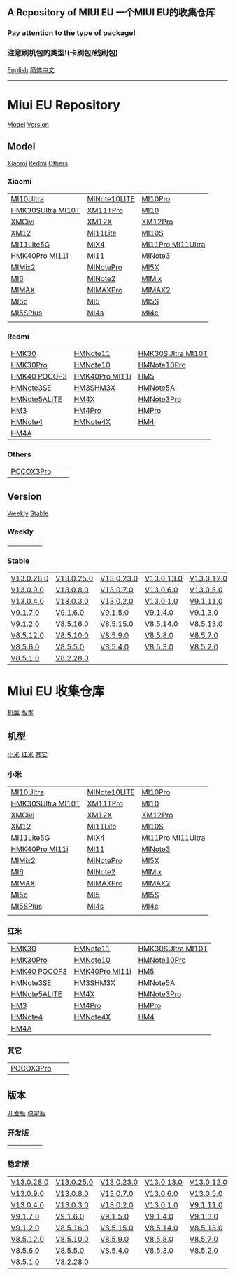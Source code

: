 ## A Repository of MIUI EU 一个MIUI EU的收集仓库
### Pay attention to the type of package!
### 注意刷机包的类型!(卡刷包/线刷包)
[English](#Miui-EU-Repository)  [简体中文](#Miui-EU-收集仓库)
***
# Miui EU Repository
[Model](#Model)  [Version](#Version)
## Model
[Xiaomi](#Xiaomi)  [Redmi](#Redmi)  [Others](#Others)
### Xiaomi
| | | |
| ---- | ---- | ---- |
| [MI10Ultra](/en-us/by-model/MI10Ultra.md) | [MINote10LITE](/en-us/by-model/MINote10LITE.md) | [MI10Pro](/en-us/by-model/MI10Pro.md) |
| [HMK30SUltra MI10T](/en-us/by-model/HMK30SUltra%20MI10T.md) | [XM11TPro](/en-us/by-model/XM11TPro.md) | [MI10](/en-us/by-model/MI10.md) |
| [XMCivi](/en-us/by-model/XMCivi.md) | [XM12X](/en-us/by-model/XM12X.md) | [XM12Pro](/en-us/by-model/XM12Pro.md) |
| [XM12](/en-us/by-model/XM12.md) | [MI11Lite](/en-us/by-model/MI11Lite.md) | [MI10S](/en-us/by-model/MI10S.md) |
| [MI11Lite5G](/en-us/by-model/MI11Lite5G.md) | [MIX4](/en-us/by-model/MIX4.md) | [MI11Pro MI11Ultra](/en-us/by-model/MI11Pro%20MI11Ultra.md) |
| [HMK40Pro MI11i](/en-us/by-model/HMK40Pro%20MI11i.md) | [MI11](/en-us/by-model/MI11.md) | [MINote3](/en-us/by-model/MINote3.md) |
| [MIMix2](/en-us/by-model/MIMix2.md) | [MINotePro](/en-us/by-model/MINotePro.md) | [MI5X](/en-us/by-model/MI5X.md) |
| [MI6](/en-us/by-model/MI6.md) | [MINote2](/en-us/by-model/MINote2.md) | [MIMix](/en-us/by-model/MIMix.md) |
| [MIMAX](/en-us/by-model/MIMAX.md) | [MIMAXPro](/en-us/by-model/MIMAXPro.md) | [MIMAX2](/en-us/by-model/MIMAX2.md) |
| [MI5c](/en-us/by-model/MI5c.md) | [MI5](/en-us/by-model/MI5.md) | [MI5S](/en-us/by-model/MI5S.md) |
| [MI5SPlus](/en-us/by-model/MI5SPlus.md) | [MI4s](/en-us/by-model/MI4s.md) | [MI4c](/en-us/by-model/MI4c.md) |
 | | |
### Redmi
| | | |
| ---- | ---- | ---- |
| [HMK30](/en-us/by-model/HMK30.md) | [HMNote11](/en-us/by-model/HMNote11.md) | [HMK30SUltra MI10T](/en-us/by-model/HMK30SUltra%20MI10T.md) |
| [HMK30Pro](/en-us/by-model/HMK30Pro.md) | [HMNote10](/en-us/by-model/HMNote10.md) | [HMNote10Pro](/en-us/by-model/HMNote10Pro.md) |
| [HMK40 POCOF3](/en-us/by-model/HMK40%20POCOF3.md) | [HMK40Pro MI11i](/en-us/by-model/HMK40Pro%20MI11i.md) | [HM5](/en-us/by-model/HM5.md) |
| [HMNote3SE](/en-us/by-model/HMNote3SE.md) | [HM3SHM3X](/en-us/by-model/HM3SHM3X.md) | [HMNote5A](/en-us/by-model/HMNote5A.md) |
| [HMNote5ALITE](/en-us/by-model/HMNote5ALITE.md) | [HM4X](/en-us/by-model/HM4X.md) | [HMNote3Pro](/en-us/by-model/HMNote3Pro.md) |
| [HM3](/en-us/by-model/HM3.md) | [HM4Pro](/en-us/by-model/HM4Pro.md) | [HMPro](/en-us/by-model/HMPro.md) |
| [HMNote4](/en-us/by-model/HMNote4.md) | [HMNote4X](/en-us/by-model/HMNote4X.md) | [HM4](/en-us/by-model/HM4.md) |
| [HM4A](/en-us/by-model/HM4A.md)  | |
### Others
| | | |
| ---- | ---- | ---- |
| [POCOX3Pro](/en-us/by-model/POCOX3Pro.md)  | |
## Version
[Weekly](#Weekly)  [Stable](#Stable)
### Weekly
| | | | | |
| ---- | ---- | ---- | ---- | ---- |
 | | | | |
### Stable
| | | | | |
| ---- | ---- | ---- | ---- | ---- |
| [V13.0.28.0](/en-us/by-version/V13.0.28.0.md) | [V13.0.25.0](/en-us/by-version/V13.0.25.0.md) | [V13.0.23.0](/en-us/by-version/V13.0.23.0.md) | [V13.0.13.0](/en-us/by-version/V13.0.13.0.md) | [V13.0.12.0](/en-us/by-version/V13.0.12.0.md) |
| [V13.0.9.0](/en-us/by-version/V13.0.9.0.md) | [V13.0.8.0](/en-us/by-version/V13.0.8.0.md) | [V13.0.7.0](/en-us/by-version/V13.0.7.0.md) | [V13.0.6.0](/en-us/by-version/V13.0.6.0.md) | [V13.0.5.0](/en-us/by-version/V13.0.5.0.md) |
| [V13.0.4.0](/en-us/by-version/V13.0.4.0.md) | [V13.0.3.0](/en-us/by-version/V13.0.3.0.md) | [V13.0.2.0](/en-us/by-version/V13.0.2.0.md) | [V13.0.1.0](/en-us/by-version/V13.0.1.0.md) | [V9.1.11.0](/en-us/by-version/V9.1.11.0.md) |
| [V9.1.7.0](/en-us/by-version/V9.1.7.0.md) | [V9.1.6.0](/en-us/by-version/V9.1.6.0.md) | [V9.1.5.0](/en-us/by-version/V9.1.5.0.md) | [V9.1.4.0](/en-us/by-version/V9.1.4.0.md) | [V9.1.3.0](/en-us/by-version/V9.1.3.0.md) |
| [V9.1.2.0](/en-us/by-version/V9.1.2.0.md) | [V8.5.16.0](/en-us/by-version/V8.5.16.0.md) | [V8.5.15.0](/en-us/by-version/V8.5.15.0.md) | [V8.5.14.0](/en-us/by-version/V8.5.14.0.md) | [V8.5.13.0](/en-us/by-version/V8.5.13.0.md) |
| [V8.5.12.0](/en-us/by-version/V8.5.12.0.md) | [V8.5.10.0](/en-us/by-version/V8.5.10.0.md) | [V8.5.9.0](/en-us/by-version/V8.5.9.0.md) | [V8.5.8.0](/en-us/by-version/V8.5.8.0.md) | [V8.5.7.0](/en-us/by-version/V8.5.7.0.md) |
| [V8.5.6.0](/en-us/by-version/V8.5.6.0.md) | [V8.5.5.0](/en-us/by-version/V8.5.5.0.md) | [V8.5.4.0](/en-us/by-version/V8.5.4.0.md) | [V8.5.3.0](/en-us/by-version/V8.5.3.0.md) | [V8.5.2.0](/en-us/by-version/V8.5.2.0.md) |
| [V8.5.1.0](/en-us/by-version/V8.5.1.0.md) | [V8.2.28.0](/en-us/by-version/V8.2.28.0.md)  | | |
# Miui EU 收集仓库
[机型](#机型)  [版本](#版本)
## 机型
[小米](#小米)  [红米](#红米)  [其它](#其它)
### 小米
| | | |
| ---- | ---- | ---- |
| [MI10Ultra](/zh-cn/by-model/MI10Ultra.md) | [MINote10LITE](/zh-cn/by-model/MINote10LITE.md) | [MI10Pro](/zh-cn/by-model/MI10Pro.md) |
| [HMK30SUltra MI10T](/zh-cn/by-model/HMK30SUltra%20MI10T.md) | [XM11TPro](/zh-cn/by-model/XM11TPro.md) | [MI10](/zh-cn/by-model/MI10.md) |
| [XMCivi](/zh-cn/by-model/XMCivi.md) | [XM12X](/zh-cn/by-model/XM12X.md) | [XM12Pro](/zh-cn/by-model/XM12Pro.md) |
| [XM12](/zh-cn/by-model/XM12.md) | [MI11Lite](/zh-cn/by-model/MI11Lite.md) | [MI10S](/zh-cn/by-model/MI10S.md) |
| [MI11Lite5G](/zh-cn/by-model/MI11Lite5G.md) | [MIX4](/zh-cn/by-model/MIX4.md) | [MI11Pro MI11Ultra](/zh-cn/by-model/MI11Pro%20MI11Ultra.md) |
| [HMK40Pro MI11i](/zh-cn/by-model/HMK40Pro%20MI11i.md) | [MI11](/zh-cn/by-model/MI11.md) | [MINote3](/zh-cn/by-model/MINote3.md) |
| [MIMix2](/zh-cn/by-model/MIMix2.md) | [MINotePro](/zh-cn/by-model/MINotePro.md) | [MI5X](/zh-cn/by-model/MI5X.md) |
| [MI6](/zh-cn/by-model/MI6.md) | [MINote2](/zh-cn/by-model/MINote2.md) | [MIMix](/zh-cn/by-model/MIMix.md) |
| [MIMAX](/zh-cn/by-model/MIMAX.md) | [MIMAXPro](/zh-cn/by-model/MIMAXPro.md) | [MIMAX2](/zh-cn/by-model/MIMAX2.md) |
| [MI5c](/zh-cn/by-model/MI5c.md) | [MI5](/zh-cn/by-model/MI5.md) | [MI5S](/zh-cn/by-model/MI5S.md) |
| [MI5SPlus](/zh-cn/by-model/MI5SPlus.md) | [MI4s](/zh-cn/by-model/MI4s.md) | [MI4c](/zh-cn/by-model/MI4c.md) |
 | | |
### 红米
| | | |
| ---- | ---- | ---- |
| [HMK30](/zh-cn/by-model/HMK30.md) | [HMNote11](/zh-cn/by-model/HMNote11.md) | [HMK30SUltra MI10T](/zh-cn/by-model/HMK30SUltra%20MI10T.md) |
| [HMK30Pro](/zh-cn/by-model/HMK30Pro.md) | [HMNote10](/zh-cn/by-model/HMNote10.md) | [HMNote10Pro](/zh-cn/by-model/HMNote10Pro.md) |
| [HMK40 POCOF3](/zh-cn/by-model/HMK40%20POCOF3.md) | [HMK40Pro MI11i](/zh-cn/by-model/HMK40Pro%20MI11i.md) | [HM5](/zh-cn/by-model/HM5.md) |
| [HMNote3SE](/zh-cn/by-model/HMNote3SE.md) | [HM3SHM3X](/zh-cn/by-model/HM3SHM3X.md) | [HMNote5A](/zh-cn/by-model/HMNote5A.md) |
| [HMNote5ALITE](/zh-cn/by-model/HMNote5ALITE.md) | [HM4X](/zh-cn/by-model/HM4X.md) | [HMNote3Pro](/zh-cn/by-model/HMNote3Pro.md) |
| [HM3](/zh-cn/by-model/HM3.md) | [HM4Pro](/zh-cn/by-model/HM4Pro.md) | [HMPro](/zh-cn/by-model/HMPro.md) |
| [HMNote4](/zh-cn/by-model/HMNote4.md) | [HMNote4X](/zh-cn/by-model/HMNote4X.md) | [HM4](/zh-cn/by-model/HM4.md) |
| [HM4A](/zh-cn/by-model/HM4A.md)  | |
### 其它
| | | |
| ---- | ---- | ---- |
| [POCOX3Pro](/zh-cn/by-model/POCOX3Pro.md)  | |
## 版本
[开发版](#开发版)  [稳定版](#稳定版)
### 开发版
| | | | | |
| ---- | ---- | ---- | ---- | ---- |
 | | | | |
### 稳定版
| | | | | |
| ---- | ---- | ---- | ---- | ---- |
| [V13.0.28.0](/zh-cn/by-version/V13.0.28.0.md) | [V13.0.25.0](/zh-cn/by-version/V13.0.25.0.md) | [V13.0.23.0](/zh-cn/by-version/V13.0.23.0.md) | [V13.0.13.0](/zh-cn/by-version/V13.0.13.0.md) | [V13.0.12.0](/zh-cn/by-version/V13.0.12.0.md) |
| [V13.0.9.0](/zh-cn/by-version/V13.0.9.0.md) | [V13.0.8.0](/zh-cn/by-version/V13.0.8.0.md) | [V13.0.7.0](/zh-cn/by-version/V13.0.7.0.md) | [V13.0.6.0](/zh-cn/by-version/V13.0.6.0.md) | [V13.0.5.0](/zh-cn/by-version/V13.0.5.0.md) |
| [V13.0.4.0](/zh-cn/by-version/V13.0.4.0.md) | [V13.0.3.0](/zh-cn/by-version/V13.0.3.0.md) | [V13.0.2.0](/zh-cn/by-version/V13.0.2.0.md) | [V13.0.1.0](/zh-cn/by-version/V13.0.1.0.md) | [V9.1.11.0](/zh-cn/by-version/V9.1.11.0.md) |
| [V9.1.7.0](/zh-cn/by-version/V9.1.7.0.md) | [V9.1.6.0](/zh-cn/by-version/V9.1.6.0.md) | [V9.1.5.0](/zh-cn/by-version/V9.1.5.0.md) | [V9.1.4.0](/zh-cn/by-version/V9.1.4.0.md) | [V9.1.3.0](/zh-cn/by-version/V9.1.3.0.md) |
| [V9.1.2.0](/zh-cn/by-version/V9.1.2.0.md) | [V8.5.16.0](/zh-cn/by-version/V8.5.16.0.md) | [V8.5.15.0](/zh-cn/by-version/V8.5.15.0.md) | [V8.5.14.0](/zh-cn/by-version/V8.5.14.0.md) | [V8.5.13.0](/zh-cn/by-version/V8.5.13.0.md) |
| [V8.5.12.0](/zh-cn/by-version/V8.5.12.0.md) | [V8.5.10.0](/zh-cn/by-version/V8.5.10.0.md) | [V8.5.9.0](/zh-cn/by-version/V8.5.9.0.md) | [V8.5.8.0](/zh-cn/by-version/V8.5.8.0.md) | [V8.5.7.0](/zh-cn/by-version/V8.5.7.0.md) |
| [V8.5.6.0](/zh-cn/by-version/V8.5.6.0.md) | [V8.5.5.0](/zh-cn/by-version/V8.5.5.0.md) | [V8.5.4.0](/zh-cn/by-version/V8.5.4.0.md) | [V8.5.3.0](/zh-cn/by-version/V8.5.3.0.md) | [V8.5.2.0](/zh-cn/by-version/V8.5.2.0.md) |
| [V8.5.1.0](/zh-cn/by-version/V8.5.1.0.md) | [V8.2.28.0](/zh-cn/by-version/V8.2.28.0.md)  | | |
